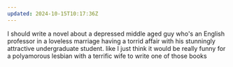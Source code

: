 ```yaml
---
updated: 2024-10-15T10:17:36Z
---
```


I should write a novel about a depressed middle aged guy who's an English professor in a loveless marriage having a torrid affair with his stunningly attractive undergraduate student. like I just think it would be really funny for a polyamorous lesbian with a terrific wife to write one of those books
